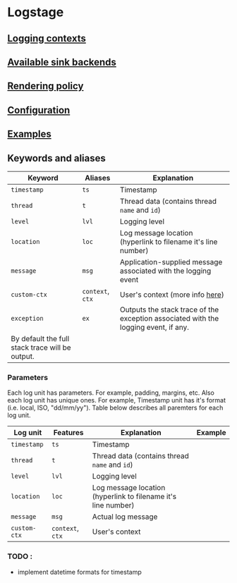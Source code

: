 # Logstage


## [Logging contexts](contexts.md)
## [Available sink backends](sinks.md)
## [Rendering policy](policylayout.md)
## [Configuration](config.md)
## [Examples](sample.md)

## Keywords and aliases

Keyword     | Aliases                | Explanation                                  |
------------| ---------------------- | -------------------------------------------- |
`timestamp` | `ts`                   | Timestamp                                    |
`thread`    | `t`                    | Thread data (contains thread `name` and `id`) |
`level`     | `lvl`                  | Logging level |
`location`  | `loc`                  | Log message location (hyperlink to filename it's line number) |
`message`   | `msg`                  | Application-supplied message associated with the logging event |
`custom-ctx`| `context`, `ctx`       | User's context (more info [here](custom_ctx.md))|
`exception` | `ex`                   | Outputs the stack trace of the exception associated with the logging event, if any. 
                                       By default the full stack trace will be output. |

### Parameters

Each log unit has parameters. For example, padding, margins, etc. Also each log unit has unique ones. 
For example, Timestamp unit has it's format (i.e. local, ISO, "dd/mm/yy"). 
Table below describes all paremters for each log unit.

Log unit    | Features | Explanation                                  | Example | 
------------| ---------------------- | -------------------------------------------- | ------ |
`timestamp` | `ts`                   | Timestamp                                    | |
`thread`    | `t`                    | Thread data (contains thread `name` and `id`) | |
`level`     | `lvl`                  | Logging level | |
`location`  | `loc`                  | Log message location (hyperlink to filename it's line number) | |
`message`   | `msg`                  | Actual log message | |
`custom-ctx`| `context`, `ctx`       | User's context | |

### TODO : 
- implement datetime formats for timestamp

